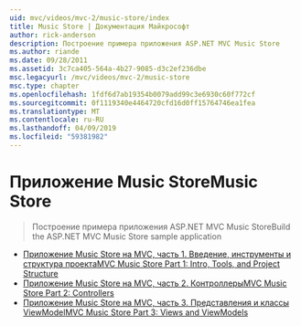 ```yaml
---
uid: mvc/videos/mvc-2/music-store/index
title: Music Store | Документация Майкрософт
author: rick-anderson
description: Построение примера приложения ASP.NET MVC Music Store
ms.author: riande
ms.date: 09/28/2011
ms.assetid: 3c7ca405-564a-4b27-9085-d3c2ef236dbe
msc.legacyurl: /mvc/videos/mvc-2/music-store
msc.type: chapter
ms.openlocfilehash: 1fdf6d7ab19354b0079add99c3e6930c60f772cf
ms.sourcegitcommit: 0f1119340e4464720cfd16d0ff15764746ea1fea
ms.translationtype: MT
ms.contentlocale: ru-RU
ms.lasthandoff: 04/09/2019
ms.locfileid: "59381982"
---
```

# <a name="music-store"></a><span data-ttu-id="b720f-103">Приложение Music Store</span><span class="sxs-lookup"><span data-stu-id="b720f-103">Music Store</span></span>

> <span data-ttu-id="b720f-104">Построение примера приложения ASP.NET MVC Music Store</span><span class="sxs-lookup"><span data-stu-id="b720f-104">Build the ASP.NET MVC Music Store sample application</span></span>


- [<span data-ttu-id="b720f-105">Приложение Music Store на MVC, часть 1. Введение, инструменты и структура проекта</span><span class="sxs-lookup"><span data-stu-id="b720f-105">MVC Music Store Part 1: Intro, Tools, and Project Structure</span></span>](mvc-music-store-part-1-intro-tools-and-project-structure.md)
- [<span data-ttu-id="b720f-106">Приложение Music Store на MVC, часть 2. Контроллеры</span><span class="sxs-lookup"><span data-stu-id="b720f-106">MVC Music Store Part 2: Controllers</span></span>](mvc-music-store-part-2-controllers.md)
- [<span data-ttu-id="b720f-107">Приложение Music Store на MVC, часть 3. Представления и классы ViewModel</span><span class="sxs-lookup"><span data-stu-id="b720f-107">MVC Music Store Part 3: Views and ViewModels</span></span>](mvc-music-store-part-3-views-and-viewmodels.md)
